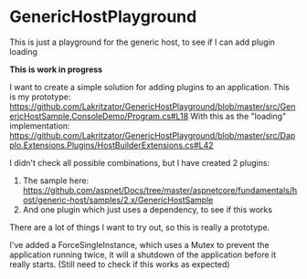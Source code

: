 # GenericHostPlayground
This is just a playground for the generic host, to see if I can add plugin loading

**This is work in progress**

I want to create a simple solution for adding plugins to an application.
This is my prototype: https://github.com/Lakritzator/GenericHostPlayground/blob/master/src/GenericHostSample.ConsoleDemo/Program.cs#L18
With this as the "loading" implementation: https://github.com/Lakritzator/GenericHostPlayground/blob/master/src/Dapplo.Extensions.Plugins/HostBuilderExtensions.cs#L42

I didn't check all possible combinations, but I have created 2 plugins:
1. The sample here: https://github.com/aspnet/Docs/tree/master/aspnetcore/fundamentals/host/generic-host/samples/2.x/GenericHostSample
2. And one plugin which just uses a dependency, to see if this works

There are a lot of things I want to try out, so this is really a prototype.

I've added a ForceSingleInstance, which uses a Mutex to prevent the application running twice, it will a shutdown of the application before it really starts.
(Still need to check if this works as expected)